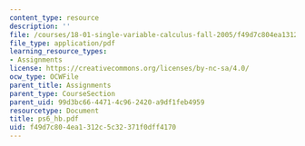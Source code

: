 ```yaml
---
content_type: resource
description: ''
file: /courses/18-01-single-variable-calculus-fall-2005/f49d7c804ea1312c5c32371f0dff4170_ps6_hb.pdf
file_type: application/pdf
learning_resource_types:
- Assignments
license: https://creativecommons.org/licenses/by-nc-sa/4.0/
ocw_type: OCWFile
parent_title: Assignments
parent_type: CourseSection
parent_uid: 99d3bc66-4471-4c96-2420-a9df1feb4959
resourcetype: Document
title: ps6_hb.pdf
uid: f49d7c80-4ea1-312c-5c32-371f0dff4170
---
```

